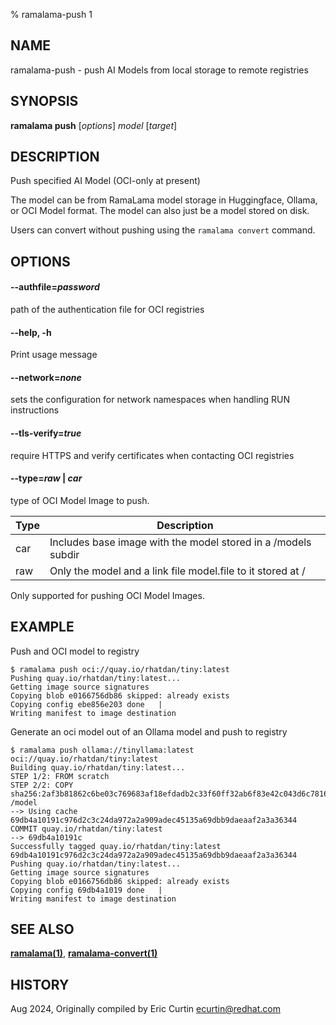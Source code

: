% ramalama-push 1

## NAME
ramalama\-push - push AI Models from local storage to remote registries

## SYNOPSIS
**ramalama push** [*options*] *model* [*target*]

## DESCRIPTION
Push specified AI Model (OCI-only at present)

The model can be from RamaLama model storage in Huggingface, Ollama, or OCI Model format.
The model can also just be a model stored on disk.

Users can convert without pushing using the `ramalama convert` command.

## OPTIONS

#### **--authfile**=*password*
path of the authentication file for OCI registries

#### **--help**, **-h**
Print usage message

#### **--network**=*none*
sets the configuration for network namespaces when handling RUN instructions

#### **--tls-verify**=*true*
require HTTPS and verify certificates when contacting OCI registries

#### **--type**=*raw* | *car*

type of OCI Model Image to push.

| Type | Description                                                   |
| ---- | ------------------------------------------------------------- |
| car  | Includes base image with the model stored in a /models subdir |
| raw  | Only the model and a link file model.file to it stored at /   |

Only supported for pushing OCI Model Images.

## EXAMPLE

Push and OCI model to registry
```
$ ramalama push oci://quay.io/rhatdan/tiny:latest
Pushing quay.io/rhatdan/tiny:latest...
Getting image source signatures
Copying blob e0166756db86 skipped: already exists
Copying config ebe856e203 done   |
Writing manifest to image destination
```

Generate an oci model out of an Ollama model and push to registry
```
$ ramalama push ollama://tinyllama:latest oci://quay.io/rhatdan/tiny:latest
Building quay.io/rhatdan/tiny:latest...
STEP 1/2: FROM scratch
STEP 2/2: COPY sha256:2af3b81862c6be03c769683af18efdadb2c33f60ff32ab6f83e42c043d6c7816 /model
--> Using cache 69db4a10191c976d2c3c24da972a2a909adec45135a69dbb9daeaaf2a3a36344
COMMIT quay.io/rhatdan/tiny:latest
--> 69db4a10191c
Successfully tagged quay.io/rhatdan/tiny:latest
69db4a10191c976d2c3c24da972a2a909adec45135a69dbb9daeaaf2a3a36344
Pushing quay.io/rhatdan/tiny:latest...
Getting image source signatures
Copying blob e0166756db86 skipped: already exists
Copying config 69db4a1019 done   |
Writing manifest to image destination
```

## SEE ALSO
**[ramalama(1)](ramalama.1.md)**, **[ramalama-convert(1)](ramalama-convert.1.md)**

## HISTORY
Aug 2024, Originally compiled by Eric Curtin <ecurtin@redhat.com>
